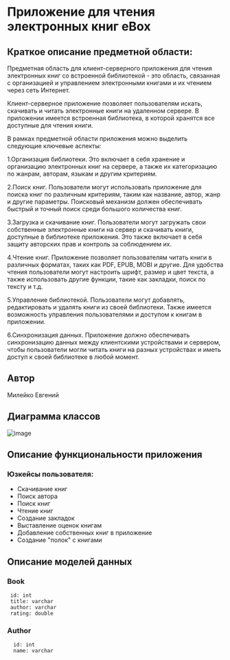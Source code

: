 # Приложение для чтения электронных книг eBox

## Краткое описание предметной области:
Предметная область для клиент-серверного приложения для чтения электронных книг со встроенной библиотекой - это область, связанная с организацией и управлением электронными книгами и их чтением через сеть Интернет.

Клиент-серверное приложение позволяет пользователям искать, скачивать и читать электронные книги на удаленном сервере. В приложении имеется встроенная библиотека, в которой хранятся все доступные для чтения книги.

В рамках предметной области приложения можно выделить следующие ключевые аспекты:

1.Организация библиотеки. Это включает в себя хранение и организацию электронных книг на сервере, а также их категоризацию по жанрам, авторам, языкам и другим критериям.

2.Поиск книг. Пользователи могут использовать приложение для поиска книг по различным критериям, таким как название, автор, жанр и другие параметры. Поисковый механизм должен обеспечивать быстрый и точный поиск среди большого количества книг.

3.Загрузка и скачивание книг. Пользователи могут загружать свои собственные электронные книги на сервер и скачивать книги, доступные в библиотеке приложения. Это также включает в себя защиту авторских прав и контроль за соблюдением их.

4.Чтение книг. Приложение позволяет пользователям читать книги в различных форматах, таких как PDF, EPUB, MOBI и другие. Для удобства чтения пользователи могут настроить шрифт, размер и цвет текста, а также использовать другие функции, такие как закладки, поиск по тексту и т.д.

5.Управление библиотекой. Пользователи могут добавлять, редактировать и удалять книги из своей библиотеки. Также имеется возможность управления пользователями и доступом к книгам в приложении.

6.Синхронизация данных. Приложение должно обеспечивать синхронизацию данных между клиентскими устройствами и сервером, чтобы пользователи могли читать книги на разных устройствах и иметь доступ к своей библиотеке в любой момент.

## Автор

Милейко Евгений

## Диаграмма классов
![image](https://user-images.githubusercontent.com/91986803/227889011-67c07df6-be9a-4c91-814d-56a4a54766be.png)

## Описание функциональности приложения
### Юзкейсы пользователя:
 * Скачивание книг
 * Поиск автора
 * Поиск книг
 * Чтение книг
 * Создание закладок
 * Выставление оценок книгам
 * Добавление собственных книг в приложение
 * Создание "полок" с книгами

## Описание моделей данных
### Book
```
 id: int
 title: varchar
 author: varchar
 rating: double
```
### Author
```
  id: int
  name: varchar
```
